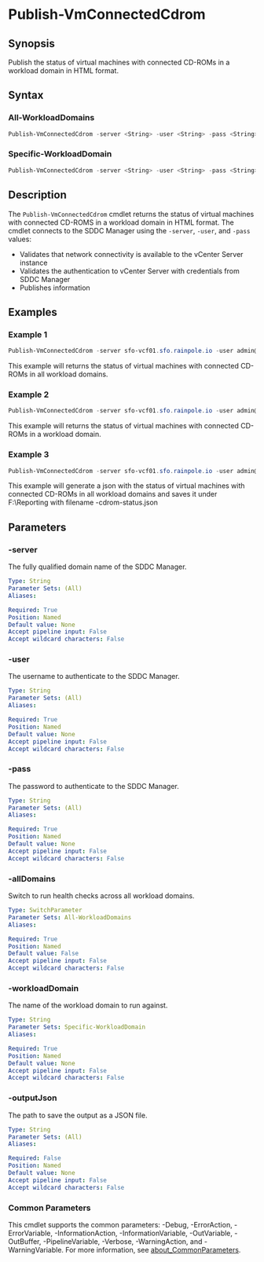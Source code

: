 # Publish-VmConnectedCdrom

## Synopsis

Publish the status of virtual machines with connected CD-ROMs in a workload domain in HTML format.

## Syntax

### All-WorkloadDomains

```powershell
Publish-VmConnectedCdrom -server <String> -user <String> -pass <String> [-allDomains] [-outputJson <String>]  [<CommonParameters>]
```

### Specific-WorkloadDomain

```powershell
Publish-VmConnectedCdrom -server <String> -user <String> -pass <String> -workloadDomain <String> [-outputJson <String>]  [<CommonParameters>]
```

## Description

The `Publish-VmConnectedCdrom` cmdlet returns the status of virtual machines with connected CD-ROMS in a workload domain in HTML format.
The cmdlet connects to the SDDC Manager using the `-server`, `-user`, and `-pass` values:

- Validates that network connectivity is available to the vCenter Server instance
- Validates the authentication to vCenter Server with credentials from SDDC Manager
- Publishes information

## Examples

### Example 1

```powershell
Publish-VmConnectedCdrom -server sfo-vcf01.sfo.rainpole.io -user admin@local -pass VMw@re1!VMw@re1! -allDomains
```

This example will returns the status of virtual machines with connected CD-ROMs in all workload domains.

### Example 2

```powershell
Publish-VmConnectedCdrom -server sfo-vcf01.sfo.rainpole.io -user admin@local -pass VMw@re1!VMw@re1! -workloadDomain sfo-w01
```

This example will returns the status of virtual machines with connected CD-ROMs in a workload domain.

### Example 3

```powershell
Publish-VmConnectedCdrom -server sfo-vcf01.sfo.rainpole.io -user admin@local -pass VMw@re1!VMw@re1! -allDomains -outputJson F:\Reporting
```

This example will generate a json with the status of virtual machines with connected CD-ROMs in all workload domains
and saves it under F:\Reporting with filename <timestamp>-cdrom-status.json

## Parameters

### -server

The fully qualified domain name of the SDDC Manager.

```yaml
Type: String
Parameter Sets: (All)
Aliases:

Required: True
Position: Named
Default value: None
Accept pipeline input: False
Accept wildcard characters: False
```

### -user

The username to authenticate to the SDDC Manager.

```yaml
Type: String
Parameter Sets: (All)
Aliases:

Required: True
Position: Named
Default value: None
Accept pipeline input: False
Accept wildcard characters: False
```

### -pass

The password to authenticate to the SDDC Manager.

```yaml
Type: String
Parameter Sets: (All)
Aliases:

Required: True
Position: Named
Default value: None
Accept pipeline input: False
Accept wildcard characters: False
```

### -allDomains

Switch to run health checks across all workload domains.

```yaml
Type: SwitchParameter
Parameter Sets: All-WorkloadDomains
Aliases:

Required: True
Position: Named
Default value: False
Accept pipeline input: False
Accept wildcard characters: False
```

### -workloadDomain

The name of the workload domain to run against.

```yaml
Type: String
Parameter Sets: Specific-WorkloadDomain
Aliases:

Required: True
Position: Named
Default value: None
Accept pipeline input: False
Accept wildcard characters: False
```

### -outputJson

The path to save the output as a JSON file.

```yaml
Type: String
Parameter Sets: (All)
Aliases:

Required: False
Position: Named
Default value: None
Accept pipeline input: False
Accept wildcard characters: False
```

### Common Parameters

This cmdlet supports the common parameters: -Debug, -ErrorAction, -ErrorVariable, -InformationAction, -InformationVariable, -OutVariable, -OutBuffer, -PipelineVariable, -Verbose, -WarningAction, and -WarningVariable. For more information, see [about_CommonParameters](http://go.microsoft.com/fwlink/?LinkID=113216).
